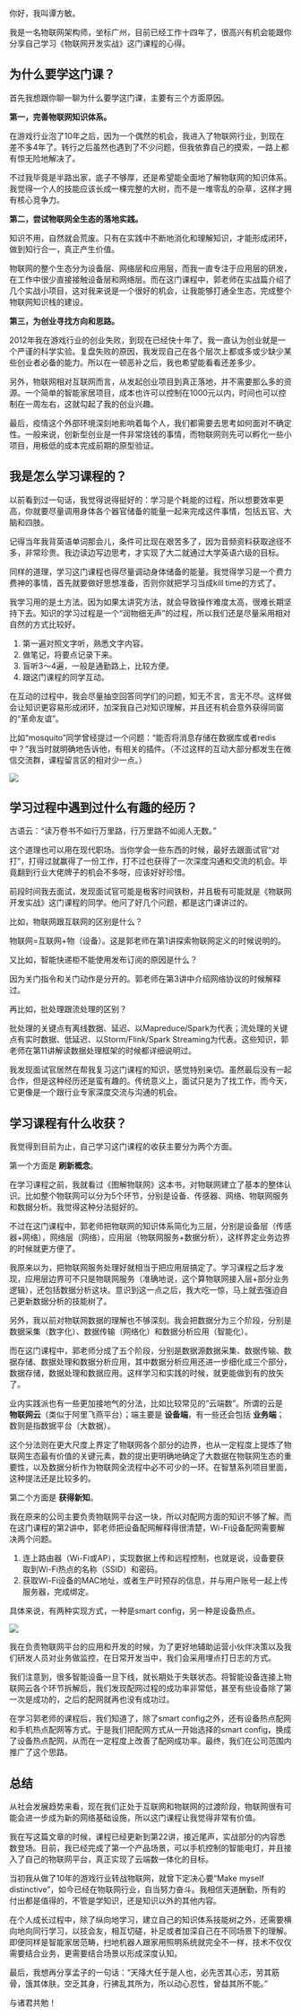 你好，我叫谭方敏。

我是一名物联网架构师，坐标广州，目前已经工作十四年了，很高兴有机会能跟你分享自己学习《物联网开发实战》这门课程的心得。

## 为什么要学这门课？

首先我想跟你聊一聊为什么要学这门课，主要有三个方面原因。

**第一，完善物联网知识体系。**

在游戏行业泡了10年之后，因为一个偶然的机会，我进入了物联网行业，到现在差不多4年了。转行之后虽然也遇到了不少问题，但我依靠自己的摸索，一路上都有惊无险地解决了。

不过我毕竟是半路出家，底子不够厚，还是希望能全面地了解物联网的知识体系。我觉得一个人的技能应该长成一棵完整的大树，而不是一堆零乱的杂草，这样才拥有核心竞争力。

**第二，尝试物联网全生态的落地实践。**

知识不用，自然就会荒废。只有在实践中不断地消化和理解知识，才能形成闭环，做到知行合一，真正产生价值。

物联网的整个生态分为设备层、网络层和应用层，而我一直专注于应用层的研发，在工作中很少直接接触设备层和网络层。而在这门课程中，郭老师在实战篇介绍了几个实战小项目，这对我来说是一个很好的机会，让我能够打通全生态，完成整个物联网知识栈的建设。

**第三，为创业寻找方向和思路。**

2012年我在游戏行业的创业失败，到现在已经快十年了。我一直认为创业就是一个严谨的科学实验。复盘失败的原因，我发现自己在各个层次上都或多或少缺少某些创业者必备的能力。所以在一顿恶补之后，我也希望能看看还差多少。

另外，物联网相对互联网而言，从发起创业项目到真正落地，并不需要那么多的资源。一个简单的智能家居项目，成本也许可以控制在1000元以内，时间也可以控制在一周左右，这就勾起了我的创业兴趣。

最后，疫情这个外部环境深刻地影响着每个人，我们都需要去思考如何面对不确定性。一般来说，创新型创业是一件非常烧钱的事情，而物联网则先可以孵化一些小项目，用极低的成本完成前期的原型验证。

## 我是怎么学习课程的？

以前看到过一句话，我觉得说得挺好的：学习是个耗能的过程，所以想要效率更高，你就要尽量调用身体各个器官储备的能量一起来完成这件事情，包括五官、大脑和四肢。

记得当年我背英语单词那会儿，条件可比现在艰苦多了，因为音频资料获取途径不多，非常珍贵。我边读边写边思考，才实现了大二就通过大学英语六级的目标。

同样的道理，学习这门课程也得尽量调动身体储备的能量。我觉得学习是一个费力费神的事情，首先就要做好思想准备，否则你就把学习当成kill time的方式了。

我学习用的是土方法。因为如果太讲究方法，就会导致操作难度太高，很难长期坚持下去。知识的学习过程是一个“润物细无声”的过程，所以我们还是尽量采用相对自然的方式比较好。

1. 第一遍对照文字听，熟悉文字内容。
2. 做笔记，将要点记录下来。
3. 盲听3～4遍，一般是通勤路上，比较方便。
4. 跟这门课程的同学互动。

在互动的过程中，我会尽量抽空回答同学们的问题，知无不言，言无不尽。这样做会让知识更容易形成闭环，加深我自己对知识理解，并且还有机会意外获得同窗的“革命友谊”。

比如“mosquito”同学曾经提过一个问题：“能否将消息存储在数据库或者redis中？”我当时就明确地告诉他，有相关的插件。（不过这样的互动大部分都发生在微信交流群，课程留言区的相对少一点。）

![](https://static001.geekbang.org/resource/image/ff/ce/fff6b408yyc5f9d12fe7b2599c8890ce.png?wh=4695*5875)

## 学习过程中遇到过什么有趣的经历？

古语云：“读万卷书不如行万里路，行万里路不如阅人无数。”

这个道理也可以用在现代职场。当你学会一些东西的时候，最好去跟面试官“对打”，打得过就赢得了一份工作，打不过也获得了一次深度沟通和交流的机会。毕竟翻到行业大佬牌子的机会不多呀，应该好好珍惜。

前段时间我去面试，发现面试官可能是极客时间铁粉，并且极有可能就是《物联网开发实战》这门课程的同学。他问了好几个问题，都是这门课讲过的。

比如，物联网跟互联网的区别是什么？

物联网=互联网+物（设备）。这是郭老师在第1讲探索物联网定义的时候说明的。

又比如，智能快递柜不能使用发布订阅的原因是什么？

因为关门指令和关门动作是分开的。郭老师在第3讲中介绍网络协议的时候解释过。

再比如，批处理跟流处理的区别？

批处理的关键点有离线数据、延迟、以Mapreduce/Spark为代表；流处理的关键点有实时数据、低延迟、以Storm/Flink/Spark Streaming为代表。这些知识，郭老师在第11讲解读数据处理框架的时候都详细说明过。

我发现面试官居然在帮我复习这门课程的知识，感觉特别亲切。虽然最后没有一起合作，但是这种经历还是蛮有趣的。传统意义上，面试只是为了找工作，而今天，它更像是一个跟行业专家深度交流与沟通的机会。

## 学习课程有什么收获？

我觉得到目前为止，自己学习这门课程的收获主要分为两个方面。

第一个方面是 **刷新概念**。

在学习课程之前，我就看过《图解物联网》这本书，对物联网建立了基本的整体认识。比如整个物联网可以分为5个环节，分别是设备、传感器、网络、物联网服务和数据分析。我觉得这种分法挺好的。

不过在这门课程中，郭老师把物联网的知识体系简化为三层，分别是设备层（传感器+网络），网络层（网络），应用层（物联网服务+数据分析），这样界定业务边界的时候就更方便了。

我原来以为，把物联网服务处理好就相当于把应用层搞定了。学习课程之后才发现，应用层边界可不只是物联网服务（准确地说，这个算物联网接入层+部分业务逻辑），还包括数据分析这块。意识到这一点之后，我大吃一惊，马上就去强迫自己更新数据分析的技能树了。

另外，我以前对物联网数据的理解也不够深刻。我会把数据分为三个阶段，分别是数据采集（数字化）、数据传输（网络化）和数据分析应用（智能化）。

而在这门课程中，郭老师分成了五个阶段，分别是数据源数据采集、数据传输、数据存储、数据处理和数据分析应用，其中数据分析应用还进一步细化成三个部分，数据存储，数据处理和数据应用。这样学习和实践的时候，就更能做到有的放矢了。

业内实践派也有一些更加接地气的分法，比如比较常见的“云端数”。所谓的云是 **物联网云**（类似于阿里飞燕平台）；端主要是 **设备端**，有一些还会包括 **业务端**；数则是指数据平台（大数据）。

这个分法则在更大尺度上界定了物联网各个部分的边界，也从一定程度上提炼了物联网生态最有价值的关键元素，数的提出更明确地确定了大数据在物联网生态的重要性，以及数据分析作为物联网全流程中必不可少的一环。在智慧系列项目里面，这种提法还是比较多的。

第二个方面是 **获得新知**。

我在原来的公司主要负责物联网平台这一块，所以对配网方面的知识不够了解。而在这门课程的第2讲中，郭老师把设备配网解释得很清楚，Wi-Fi设备配网需要解决两个问题。

1. 连上路由器（Wi-Fi或AP），实现数据上传和远程控制，也就是说，设备要获取到Wi-Fi热点的名称（SSID）和密码。
2. 获取Wi-Fi设备的MAC地址，或者生产时预存的信息，并与用户账号一起上传服务器，完成绑定。

具体来说，有两种实现方式，一种是smart config，另一种是设备热点。

![](https://static001.geekbang.org/resource/image/e3/5e/e320c19b0393e136e0cc765b99ab665e.jpg?wh=2700*1437)

我在负责物联网平台的应用和开发的时候，为了更好地辅助运营小伙伴决策以及我们研发人员对业务做监控，在日常开发当中，我们会采用埋点打日志的方式。

我们注意到，很多智能设备一旦下线，就长期处于失联状态。将智能设备连接上物联网云各个环节拆解后，我们发现配网过程的成功率非常低，甚至有些设备除了第一次是成功的，之后的配网就再也没有成功过。

在学习郭老师的课程后，我们知道了，除了smart config之外，还有设备热点配网和手机热点配网等方式。于是我们把配网方式从一开始选择的smart config，换成了设备热点配网，从而在一定程度上改善了配网成功率。最终，我们在公司范围内推广了这个思路。

## 总结

从社会发展趋势来看，现在我们正处于互联网和物联网的过渡阶段，物联网很有可能会进一步成为新的网络基础设施，所以这门课程让我觉得非常有价值。

我在写这篇文章的时候，课程已经更新到第22讲，接近尾声，实战部分的内容悉数登场。目前，我已经完成了第一个产品场景，可以手机控制的智能电灯，并且接入了自己的物联网平台，真正实现了云端数一体化的目标。

当初我从做了10年的游戏行业转战物联网，就曾下定决心要“Make myself distinctive”，如今已经在物联网行业，自当努力奋斗。我相信天道酬勤，所有的付出都是值得的，不管是学知识，还是知识以外的其他内容。

在个人成长过程中，除了纵向地学习，建立自己的知识体系技能树之外，还需要横向地向同行学习，以技会友，相互切磋，补足或者加深自己在不同场景下的理解。即便同样是智能家居范畴，扫地机器人跟家用照明系统就完全不一样，技术不仅仅需要结合业务，更需要结合场景以形成深度认知。

最后，我想再分享孟子的一句话：“天降大任于是人也，必先苦其心志，劳其筋骨，饿其体肤，空乏其身，行拂乱其所为，所以动心忍性，曾益其所不能。”

与诸君共勉！